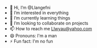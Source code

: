 - 👋 Hi, I’m @Llangefni
- 👀 I’m interested in everything
- 🌱 I’m currently learning things
- 💞️ I’m looking to collaborate on projects
- 📫 How to reach me Llwyau@yahoo.com
- 😄 Pronouns: I'm a man
- ⚡ Fun fact: I'm no fun

<!---
Llangefni/Llangefni is a ✨ special ✨ repository because its `README.md` (this file) appears on your GitHub profile.
You can click the Preview link to take a look at your changes.
--->
